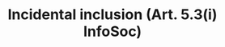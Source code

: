 ---
title: "Incidental inclusion (Art. 5.3(i) InfoSoc)"
short: "info53i"
draft: "false"
summary: ""
linklaw: ""
---